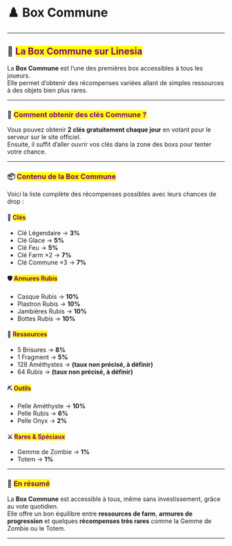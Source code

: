 # ♟️ Box Commune

***

## 🎁 <mark style="color:purple;">La Box Commune sur Linesia</mark>

La **Box Commune** est l’une des premières box accessibles à tous les joueurs.\
Elle permet d’obtenir des récompenses variées allant de simples ressources à des objets bien plus rares.

***

### 🔑 <mark style="color:purple;">Comment obtenir des clés Commune ?</mark>

Vous pouvez obtenir **2 clés gratuitement chaque jour** en votant pour le serveur sur le site officiel.\
Ensuite, il suffit d’aller ouvrir vos clés dans la zone des boxs pour tenter votre chance.

***

### 📦 <mark style="color:purple;">Contenu de la Box Commune</mark>

Voici la liste complète des récompenses possibles avec leurs chances de drop :

#### 🎲 <mark style="color:purple;">Clés</mark>

* Clé Légendaire → **3%**
* Clé Glace → **5%**
* Clé Feu → **5%**
* Clé Farm ×2 → **7%**
* Clé Commune ×3 → **7%**

#### 🛡️ <mark style="color:purple;">Armures Rubis</mark>

* Casque Rubis → **10%**
* Plastron Rubis → **10%**
* Jambières Rubis → **10%**
* Bottes Rubis → **10%**

#### 💎 <mark style="color:purple;">Ressources</mark>

* 5 Brisures → **8%**
* 1 Fragment → **5%**
* 128 Améthystes → **(taux non précisé, à définir)**
* 64 Rubis → **(taux non précisé, à définir)**

#### ⛏️ <mark style="color:purple;">Outils</mark>

* Pelle Améthyste → **10%**
* Pelle Rubis → **6%**
* Pelle Onyx → **2%**

#### ⚔️ <mark style="color:purple;">Rares & Spéciaux</mark>

* Gemme de Zombie → **1%**
* Totem → **1%**

***

### 🎯 <mark style="color:purple;">En résumé</mark>

La **Box Commune** est accessible à tous, même sans investissement, grâce au vote quotidien.\
Elle offre un bon équilibre entre **ressources de farm**, **armures de progression** et quelques **récompenses très rares** comme la Gemme de Zombie ou le Totem.

***
